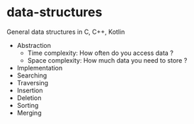 # data-structures

General data structures in C, C++, Kotlin

- Abstraction
    -   Time complexity: How often do you access data ?
    -   Space complexity: How much data you need to store ?
- Implementation
- Searching
- Traversing
- Insertion
- Deletion
- Sorting
- Merging